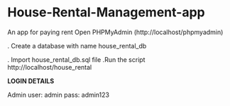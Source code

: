 # House-Rental-Management-app
An app for paying rent 
 Open PHPMyAdmin (http://localhost/phpmyadmin)

. Create a database with name house_rental_db

. Import house_rental_db.sql file
.Run the script http://localhost/house_rental

**LOGIN DETAILS** 

Admin
user: admin
pass: admin123
